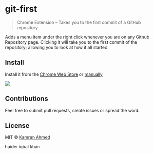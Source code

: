 # git-first
> Chrome Extension – Takes you to the first commit of a GitHub repository

Adds a menu item under the right click whenever you are on any Github Repository page. Clicking it will take you to the first commit of the repository; allowing you to look at how it all started.

## Install

Install it from the [Chrome Web Store](https://chrome.google.com/webstore/detail/git-first/bkodimdeilmanedhmadkjickmfobpjde) or [manually](http://superuser.com/a/247654/6877)

![](./screen.png)

## Contributions

Feel free to submit pull requests, create issues or spread the word.

## License

MIT © [Kamran Ahmed](https://twitter.com/kamranahmedse)

haider iqbal khan





